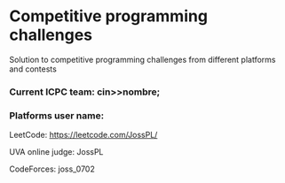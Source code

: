 # Competitive programming challenges
Solution to competitive programming challenges from different platforms and contests

### Current ICPC team: cin>>nombre;

### Platforms user name:

LeetCode: https://leetcode.com/JossPL/

UVA online judge: JossPL

CodeForces: joss_0702
